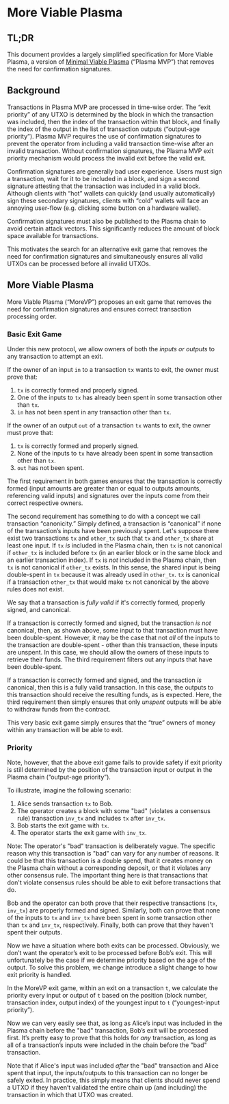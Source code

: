 # More Viable Plasma

## TL;DR

This document provides a largely simplified specification for More Viable Plasma, a version of [Minimal Viable Plasma](https://ethresear.ch/t/minimal-viable-plasma/426) (“Plasma MVP”) that removes the need for confirmation signatures.

## Background

Transactions in Plasma MVP are processed in time-wise order.
The “exit priority” of any UTXO is determined by the block in which the transaction was included, then the index of the transaction within that block, and finally the index of the output in the list of transaction outputs (“output-age priority”).
Plasma MVP requires the use of confirmation signatures to prevent the operator from including a valid transaction time-wise after an invalid transaction.
Without confirmation signatures, the Plasma MVP exit priority mechanism would process the invalid exit before the valid exit. 

Confirmation signatures are generally bad user experience.
Users must sign a transaction, wait for it to be included in a block, and sign a second signature attesting that the transaction was included in a valid block.
Although clients with “hot” wallets can quickly (and usually automatically) sign these secondary signatures, clients with “cold” wallets will face an annoying user-flow (e.g. clicking some button on a hardware wallet).  

Confirmation signatures must also be published to the Plasma chain to avoid certain attack vectors.
This significantly reduces the amount of block space available for transactions. 

This motivates the search for an alternative exit game that removes the need for confirmation signatures and simultaneously ensures all valid UTXOs can be processed before all invalid UTXOs. 

## More Viable Plasma

More Viable Plasma (“MoreVP”) proposes an exit game that removes the need for confirmation signatures and ensures correct transaction processing order.

### Basic Exit Game

Under this new protocol, we allow owners of both the *inputs or outputs* to any transaction to attempt an exit. 

If the owner of an input `in` to a transaction `tx` wants to exit, the owner must prove that:
1. `tx` is correctly formed and properly signed.
2. One of the inputs to `tx` has already been spent in some transaction other than `tx`.
3. `in` has not been spent in any transaction other than `tx`.

If the owner of an output `out` of a transaction `tx` wants to exit, the owner must prove that:
1. `tx` is correctly formed and properly signed.
2. None of the inputs to `tx` have already been spent in some transaction other than `tx`.
3. `out` has not been spent.

The first requirement in both games ensures that the transaction is correctly formed (input amounts are greater than or equal to outputs amounts, referencing valid inputs) and signatures over the inputs come from their correct respective owners.

The second requirement has something to do with a concept we call transaction “canonicity.”
Simply defined, a transaction is “canonical” if none of the transaction’s inputs have been previously spent.
Let's suppose there exist two transactions `tx` and `other_tx` such that `tx` and `other_tx` share at least one input.
If `tx` *is* included in the Plasma chain, then `tx` is not canonical if `other_tx` is included before `tx` (in an earlier block or in the same block and an earlier transaction index).
If `tx` is *not* included in the Plasma chain, then `tx` is not canonical if `other_tx` exists.
In this sense, the shared input is being double-spent in `tx` because it was already used in `other_tx`. 
`tx` is canonical if a transaction `other_tx` that would make `tx` not canonical by the above rules does not exist.

We say that a transaction is *fully valid* if it's correctly formed, properly signed, and canonical.

If a transaction is correctly formed and signed, but the transaction *is not* canonical, then, as shown above, some input to that transaction must have been double-spent.
However, it may be the case that not *all* of the inputs to the transaction are double-spent - other than this transaction, these inputs are unspent.
In this case, we should allow the owners of these inputs to retrieve their funds.
The third requirement filters out any inputs that have been double-spent. 

If a transaction is correctly formed and signed, and the transaction *is* canonical, then this is a fully valid transaction.
In this case, the outputs to this transaction should receive the resulting funds, as is expected.
Here, the third requirement then simply ensures that only *unspent* outputs will be able to withdraw funds from the contract.

This very basic exit game simply ensures that the “true” owners of money within any transaction will be able to exit.

### Priority

Note, however, that the above exit game fails to provide safety if exit priority is still determined by the position of the transaction input or output in the Plasma chain (“output-age priority”). 

To illustrate, imagine the following scenario:

1. Alice sends transaction `tx` to Bob.
2. The operator creates a block with some "bad" (violates a consensus rule) transaction `inv_tx` and includes `tx` after `inv_tx`.
3. Bob starts the exit game with `tx`.
4. The operator starts the exit game with `inv_tx`.

Note: The operator's "bad" transaction is deliberately vague.
The specific reason why this transaction is "bad" can vary for any number of reasons.
It could be that this transaction is a double spend, that it creates money on the Plasma chain without a corresponding deposit, or that it violates any other consensus rule.
The important thing here is that transactions that don't violate consensus rules should be able to exit before transactions that do. 

Bob and the operator can both prove that their respective transactions (`tx`, `inv_tx`) are properly formed and signed.
Similarly, both can prove that none of the inputs to `tx` and `inv_tx` have been spent in some transaction other than `tx` and `inv_tx`, respectively.
Finally, both can prove that they haven't spent their outputs.

Now we have a situation where both exits can be processed. 
Obviously, we don’t want the operator’s exit to be processed before Bob’s exit.
This will unfortunately be the case if we determine priority based on the age of the output.
To solve this problem, we change introduce a slight change to how exit priority is handled.

In the MoreVP exit game, within an exit on a transaction `t`, we calculate the priority every input or output of `t` based on the position (block number, transaction index, output index) of the youngest input to `t` (“youngest-input priority”).

Now we can very easily see that, as long as Alice’s input was included in the Plasma chain before the "bad" transaction, Bob’s exit will be processed first.
It’s pretty easy to prove that this holds for *any* transaction, as long as all of a transaction’s inputs were included in the chain before the "bad" transaction.

Note that if Alice's input was included *after* the "bad" transaction and Alice spent that input, the inputs/outputs to this transaction can no longer be safely exited.
In practice, this simply means that clients should never spend a UTXO if they haven’t validated the entire chain up (and including) the transaction in which that UTXO was created. 
